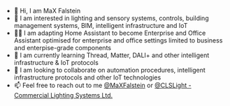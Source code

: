 - 👋 Hi, I am MaX Falstein
- 👀 I am interested in lighting and sensory systems, controls, building management systems, BIM, intelligent infrastructure and IoT
- 🧑‍💻 I am adapting Home Assistant to become Enterprise and Office Assistant optimised for enterprise and office settings limited to business and enterpise-grade components
- 🌱 I am currently learning Thread, Matter, DALI+ and other intelligent infrastructure & IoT protocols
- 💞️ I am looking to collaborate on automation procedures, intelligent infrastructure protocols and other IoT technologies
- 📫 Feel free to reach out to me [@MaXFalstein](https://twitter.com/MaXFalstein) or [@CLSLight - Commercial Lighting Systems Ltd.](https://twitter.com/CLSLight)
